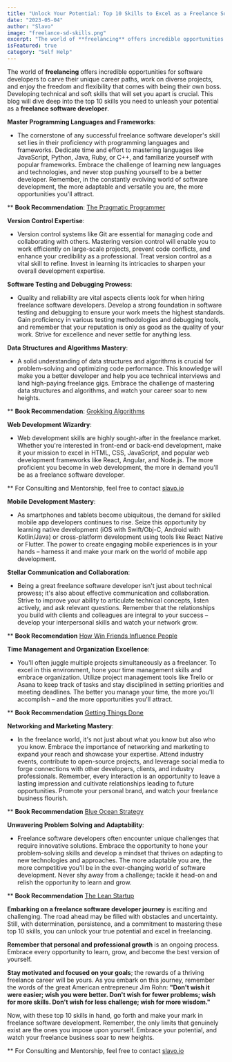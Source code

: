 ```yaml
---
title: "Unlock Your Potential: Top 10 Skills to Excel as a Freelance Software Developer"
date: "2023-05-04"
author: "Slavo"
image: "freelance-sd-skills.png"
excerpt: "The world of **freelancing** offers incredible opportunities for software developers to carve their unique career paths, work on diverse projects, and enjoy the freedom.."
isFeatured: true
category: "Self Help"
---
```


The world of **freelancing** offers incredible opportunities for software developers to carve their unique career paths, work on diverse projects, and enjoy the freedom and flexibility that comes with being their own boss. Developing technical and soft skills that will set you apart is crucial. This blog will dive deep into the top 10 skills you need to unleash your potential as a **freelance software developer**.

**Master Programming Languages and Frameworks**:

- The cornerstone of any successful freelance software developer's skill set lies in their proficiency with programming languages and frameworks. Dedicate time and effort to mastering languages like JavaScript, Python, Java, Ruby, or C++, and familiarize yourself with popular frameworks. Embrace the challenge of learning new languages and technologies, and never stop pushing yourself to be a better developer. Remember, in the constantly evolving world of software development, the more adaptable and versatile you are, the more opportunities you'll attract.

\*\* **Book Recommendation**: [The Pragmatic Programmer](https://www.amazon.com/Pragmatic-Programmer-Journey-Anniversary-13-September-2019/dp/B0C1J5P635/ref=sr_1_1?keywords=pragmatic+programmer&qid=1683216989&s=books&sr=1-1&_encoding=UTF8&tag=prototypene06-20&linkCode=ur2&linkId=38f5fda307406370a5486a18108f2898&camp=1789&creative=9325&node=283155)

**Version Control Expertise**:

- Version control systems like Git are essential for managing code and collaborating with others. Mastering version control will enable you to work efficiently on large-scale projects, prevent code conflicts, and enhance your credibility as a professional. Treat version control as a vital skill to refine. Invest in learning its intricacies to sharpen your overall development expertise.

**Software Testing and Debugging Prowess**:

- Quality and reliability are vital aspects clients look for when hiring freelance software developers. Develop a strong foundation in software testing and debugging to ensure your work meets the highest standards. Gain proficiency in various testing methodologies and debugging tools, and remember that your reputation is only as good as the quality of your work. Strive for excellence and never settle for anything less.

**Data Structures and Algorithms Mastery**:

- A solid understanding of data structures and algorithms is crucial for problem-solving and optimizing code performance. This knowledge will make you a better developer and help you ace technical interviews and land high-paying freelance gigs. Embrace the challenge of mastering data structures and algorithms, and watch your career soar to new heights.

\*\* **Book Recommendation**: [Grokking Algorithms](https://www.amazon.com/Grokking-Algorithms-illustrated-programmers-curious-ebook/dp/B09781V6F7/ref=sr_1_4?crid=1H2BRNUH62995&keywords=algorithms&qid=1683217339&s=books&sprefix=algortihms%2Cstripbooks%2C86&sr=1-4&_encoding=UTF8&tag=prototypene06-20&linkCode=ur2&linkId=abb9017aa863e537ed45ccab6186e5e2&camp=1789&creative=9325&node=5)

**Web Development Wizardry**:

- Web development skills are highly sought-after in the freelance market. Whether you're interested in front-end or back-end development, make it your mission to excel in HTML, CSS, JavaScript, and popular web development frameworks like React, Angular, and Node.js. The more proficient you become in web development, the more in demand you'll be as a freelance software developer.

\*\* For Consulting and Mentorship, feel free to contact [slavo.io](https://slavo.io)

**Mobile Development Mastery**:

- As smartphones and tablets become ubiquitous, the demand for skilled mobile app developers continues to rise. Seize this opportunity by learning native development (iOS with Swift/Obj-C, Android with Kotlin/Java) or cross-platform development using tools like React Native or Flutter. The power to create engaging mobile experiences is in your hands – harness it and make your mark on the world of mobile app development.

**Stellar Communication and Collaboration**:

- Being a great freelance software developer isn't just about technical prowess; it's also about effective communication and collaboration. Strive to improve your ability to articulate technical concepts, listen actively, and ask relevant questions. Remember that the relationships you build with clients and colleagues are integral to your success – develop your interpersonal skills and watch your network grow.

\*\* **Book Recomendation** [How Win Friends Influence People](https://www.amazon.com/How-Win-Friends-Influence-People/dp/B0006IU7JK/ref=sr_1_1?keywords=how+to+win+friends+and+influence+people+book&qid=1683217696&s=books&sprefix=how+to+influence+fr%2Cstripbooks%2C91&sr=1-1&_encoding=UTF8&tag=prototypene06-20&linkCode=ur2&linkId=abb9017aa863e537ed45ccab6186e5e2&camp=1789&creative=9325&node=5)

**Time Management and Organization Excellence**:

- You'll often juggle multiple projects simultaneously as a freelancer. To excel in this environment, hone your time management skills and embrace organization. Utilize project management tools like Trello or Asana to keep track of tasks and stay disciplined in setting priorities and meeting deadlines. The better you manage your time, the more you'll accomplish – and the more opportunities you'll attract.

\*\* **Book Recommendation** [Getting Things Done](https://www.amazon.com/Getting-Things-Done-David-Allen-audiobook/dp/B01B6WSK5C/ref=sr_1_1?crid=38Y2DKCWRVSNQ&keywords=Getting+Things+Done&qid=1683217876&s=audible&sprefix=getting+things+done%2Caudible%2C130&sr=1-1&_encoding=UTF8&tag=prototypene06-20&linkCode=ur2&linkId=abb9017aa863e537ed45ccab6186e5e2&camp=1789&creative=9325&node=5)

**Networking and Marketing Mastery**:

- In the freelance world, it's not just about what you know but also who you know. Embrace the importance of networking and marketing to expand your reach and showcase your expertise. Attend industry events, contribute to open-source projects, and leverage social media to forge connections with other developers, clients, and industry professionals. Remember, every interaction is an opportunity to leave a lasting impression and cultivate relationships leading to future opportunities. Promote your personal brand, and watch your freelance business flourish.

\*\* **Book Recommendation** [Blue Ocean Strategy](https://www.amazon.com/Blue-Ocean-Strategy-Expanded-Uncontested/dp/B089DM3GZ9/ref=sr_1_1?crid=JA68256FEKDU&keywords=Blue+Ocean+Strategy&qid=1683218008&s=audible&sprefix=blue+ocean+strategy%2Caudible%2C88&sr=1-1&_encoding=UTF8&tag=prototypene06-20&linkCode=ur2&linkId=abb9017aa863e537ed45ccab6186e5e2&camp=1789&creative=9325&node=5)

**Unwavering Problem Solving and Adaptability**:

- Freelance software developers often encounter unique challenges that require innovative solutions. Embrace the opportunity to hone your problem-solving skills and develop a mindset that thrives on adapting to new technologies and approaches. The more adaptable you are, the more competitive you'll be in the ever-changing world of software development. Never shy away from a challenge; tackle it head-on and relish the opportunity to learn and grow.

\*\* **Book Recommendation** [The Lean Startup](https://www.amazon.com/The-Lean-Startup-Eric-Ries-audiobook/dp/B005MM7HY8/ref=sr_1_1?keywords=the+lean+startup&qid=1683218193&s=audible&sprefix=startup+%2Caudible%2C86&sr=1-1&_encoding=UTF8&tag=prototypene06-20&linkCode=ur2&linkId=abb9017aa863e537ed45ccab6186e5e2&camp=1789&creative=9325&node=5)

**Embarking on a freelance software developer journey** is exciting and challenging. The road ahead may be filled with obstacles and uncertainty. Still, with determination, persistence, and a commitment to mastering these top 10 skills, you can unlock your true potential and excel in freelancing.

**Remember that personal and professional growth** is an ongoing process. Embrace every opportunity to learn, grow, and become the best version of yourself.

**Stay motivated and focused on your goals**; the rewards of a thriving freelance career will be yours. As you embark on this journey, remember the words of the great American entrepreneur Jim Rohn:
**"Don't wish it were easier; wish you were better. Don't wish for fewer problems; wish for more skills. Don't wish for less challenge; wish for more wisdom."**

Now, with these top 10 skills in hand, go forth and make your mark in freelance software development. Remember, the only limits that genuinely exist are the ones you impose upon yourself. Embrace your potential, and watch your freelance business soar to new heights.

\*\* For Consulting and Mentorship, feel free to contact [slavo.io](https://slavo.io)
